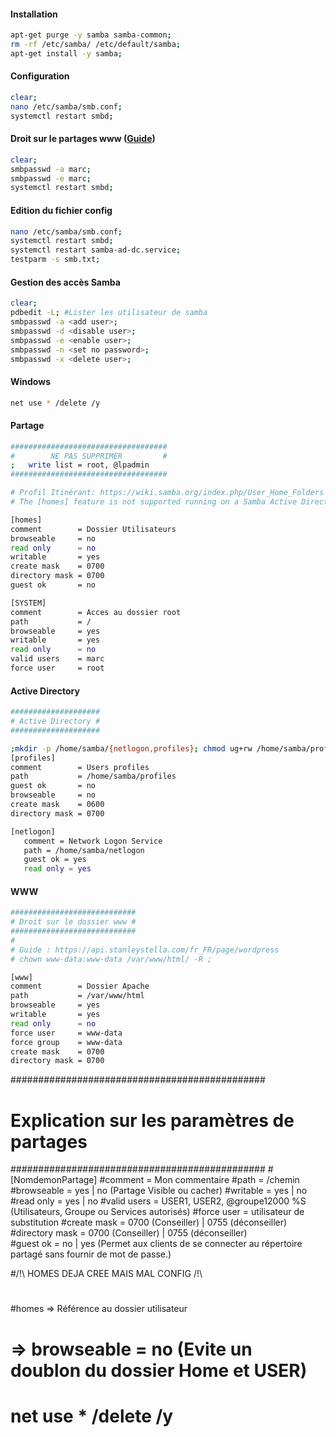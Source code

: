 #### Installation
```bash
apt-get purge -y samba samba-common;
rm -rf /etc/samba/ /etc/default/samba;
apt-get install -y samba;
```

#### Configuration
```bash
clear;
nano /etc/samba/smb.conf;
systemctl restart smbd;
```

#### Droit sur le partages www ([Guide](https://serverfault.com/a/994971))
```bash
clear;
smbpasswd -a marc;
smbpasswd -e marc;
systemctl restart smbd;
```

#### Edition du fichier config
```bash
nano /etc/samba/smb.conf;
systemctl restart smbd;
systemctl restart samba-ad-dc.service;
testparm -s smb.txt;
```

#### Gestion des accès Samba
```bash
clear;
pdbedit -L; #Lister les utilisateur de samba
smbpasswd -a <add user>;
smbpasswd -d <disable user>;
smbpasswd -e <enable user>;
smbpasswd -n <set no password>;
smbpasswd -x <delete user>;
```

#### Windows
```bash
net use * /delete /y
```

#### Partage
```bash
###################################
#        NE PAS SUPPRIMER         #
;   write list = root, @lpadmin	
###################################

# Profil Itinérant: https://wiki.samba.org/index.php/User_Home_Folders
# The [homes] feature is not supported running on a Samba Active Directory (AD) domain controller (DC).

[homes]
comment        = Dossier Utilisateurs 
browseable     = no 
read only      = no
writable       = yes
create mask    = 0700
directory mask = 0700
guest ok       = no

[SYSTEM]
comment        = Acces au dossier root
path           = /
browseable     = yes
writable       = yes
read only      = no
valid users    = marc
force user     = root
```

#### Active Directory
```bash
####################
# Active Directory #
####################

;mkdir -p /home/samba/{netlogon,profiles}; chmod ug+rw /home/samba/profiles
[profiles]
comment        = Users profiles
path           = /home/samba/profiles
guest ok       = no
browseable     = no
create mask    = 0600
directory mask = 0700

[netlogon]
   comment = Network Logon Service
   path = /home/samba/netlogon
   guest ok = yes
   read only = yes

```

#### WWW
```bash
############################
# Droit sur le dossier www #
############################
# 
# Guide : https://api.stanleystella.com/fr_FR/page/wordpress
# chown www-data:www-data /var/www/html/ -R ;

[www] 
comment        = Dossier Apache
path           = /var/www/html
browseable     = yes
writable       = yes
read only      = no
force user     = www-data
force group    = www-data
create mask    = 0700
directory mask = 0700
```


##############################################
# Explication sur les paramètres de partages #
##############################################
#[NomdemonPartage]
#comment 	= Mon commentaire
#path		= /chemin
#browseable 	= yes | no (Partage Visible ou cacher)
#writable 	= yes | no 
#read only 	= yes | no
#valid users 	= USER1, USER2, @groupe12000 %S  (Utilisateurs, Groupe ou Services autorisés)
#force user	= utilisateur de substitution
#create mask 	= 0700 (Conseiller) | 0755 (déconseiller)
#directory mask	= 0700 (Conseiller) | 0755 (déconseiller)			
#guest ok	= no | yes (Permet aux clients de se connecter au répertoire partagé sans fournir de mot de passe.)

#/!\ HOMES DEJA CREE MAIS MAL CONFIG /!\
#
#homes 	=> Référence au dossier utilisateur
#	=> browseable = no (Evite un doublon du dossier Home et USER)
# net use * /delete /y
